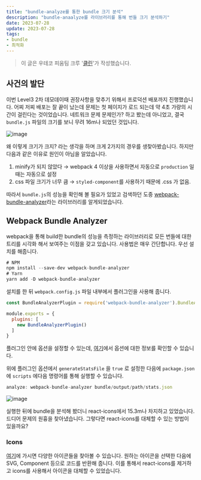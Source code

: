 ```yaml
---
title: "bundle-analyze를 통한 bundle 크기 분석"
description: "bundle-anaalyze를 라이브러리를 통해 번들 크기 분석하기"
date: 2023-07-28
update: 2023-07-28
tags:
- bundle
- 최적화
---
```


> 이 글은 우테코 피움팀 크루 '[클린](https://github.com/hozzijeong)'가 작성했습니다.

## 사건의 발단

이번 Level3 2차 데모데이때 권장사항을 맞추기 위해서 프로덕션 배포까지 진행했습니다. 어찌 저찌 배포는 잘 끝이 났는데 문제는 첫 페이지가 로드 되는데 약 4초 가량의 시간이 걸린다는 것이었습니다. 네트워크 문제 문제인가? 하고 봤는데 아니었고, 결국 `bundle.js` 파일의 크기를 보니 무려 16m나 되었던 것입니다.

![image](https://github.com/pium-official/pium-official.github.io/assets/50974359/72ec258f-77e0-41aa-8bcd-c4c3d3b0410e)

왜 이렇게 크기가 크지? 라는 생각을 하며 크게 2가지의 경우를 생찾아봤습니다. 하지만 다음과 같은 이유로 원인이 아님을 알았습니다.

1. minify가 되지 않았다 → webpack 4 이상을 사용하면서 자동으로 `production` 일때는 자동으로 설정
2. css 파일 크기가 너무 큼 → `styled-component`를 사용하기 때문에 .css 가 없음.

따라서 `bundle.js`의 성능을 확인해 볼 필요가 있었고 검색하던 도중 [webpack-bundle-analyzer](https://www.npmjs.com/package/webpack-bundle-analyzer)라는 라이브러리를 알게되었습니다.

## Webpack Bundle Analyzer

webpack을 통해 build한 bundle의 성능을 측정하는 라이브러리로 모든 번들에 대한 트리를 시각화 해서 보여주는 이점을 갖고 있습니다. 사용법은 매우 간단합니다. 우선 설치를 해줍니다.

```jsx
# NPM
npm install --save-dev webpack-bundle-analyzer
# Yarn
yarn add -D webpack-bundle-analyzer
```

설치를 한 뒤 `webpack.config.js` 파일 내부에서 플러그인을 사용해 줍니다.

```jsx
const BundleAnalyzerPlugin = require('webpack-bundle-analyzer').BundleAnalyzerPlugin;

module.exports = {
  plugins: [
    new BundleAnalyzerPlugin()
  ]
}
```

플러그인 안에 옵션을 설정할 수 있는데, [여기](https://github.com/webpack-contrib/webpack-bundle-analyzer#options-for-plugin)에서 옵션에 대한 정보를 확인할 수 있습니다.

위에 플러그인 옵션에서 `generateStatsFile` 을 `true` 로 설정한 다음에 `package.json`에 `scripts` 에다음 명령어를 통해 실행할 수 있습니다.

```jsx
analyze: webpack-bundle-analyzer bundle/output/path/stats.json
```

![image](https://github.com/pium-official/pium-official.github.io/assets/50974359/6bc524c4-4866-4ebe-9daa-95035e0c0dd5)

실행한 뒤에 bundle을 분석해 봤더니 react-icons에서 15.3m나 차지하고 있었습니다. 드디어 문제의 원흉을 찾아냈습니다. 그렇다면 react-icons를 대체할 수 있는 방법이 있을까요?

### Icons

[여기](https://icones.js.org/collection/all?s=material-symbols:cancel)에 가시면 다양한 아이콘들을 찾아볼 수 있습니다. 원하는 아이콘을 선택한 다음에 SVG, Component 등으로 코드를 반환해 줍니다. 이를 통해서 react-icons를 제거하고 icons를 사용해서 아이콘을 대체할 수 있었습니다.
